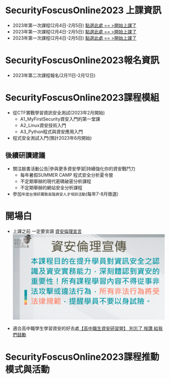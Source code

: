 # SecurityFoscusOnline2023 上課資訊
- 2023年第一次課程(2月4日-2月5日) [點選此處 == >開始上課了](https://github.com/MyFirstSecurity2020/SecurityFoscusOnline2023/blob/main/2023020405.md)
- 2023年第一次課程(2月4日-2月5日) [點選此處 == >開始上課了](https://github.com/MyFirstSecurity2020/SecurityFoscusOnline2023/blob/main/2023020405.md)
- 2023年第一次課程(2月4日-2月5日) [點選此處 == >開始上課了](https://github.com/MyFirstSecurity2020/SecurityFoscusOnline2023/blob/main/2023020405.md)
# SecurityFoscusOnline2023報名資訊
- 2023年第二次課程報名(2月11日-2月12日)

# SecurityFoscusOnline2023課程模組
- 從CTF實戰學習資訊安全測試(2023年2月開始)
  - A1_MyFirstSecurity資安入門的第一堂課
  - A2_Linux資安技術入門
  - A3_Python程式與資安應用入門 
- 程式安全測試入門(預計2023年6月開始)


## 後續研讀建議
- 關注臉書活動公告|參與更多資安學習|持續強化你的資安戰鬥力
  - 每年暑假SUMMER CAMP 程式安全分析夏令營
  - 不定期舉辦的現代密碼破密分析課程 
  - 不定期舉辦的網站安全分析課程
- 參加`年度台灣好厲駭高階資安人才培訓活動`(每年7-8月徵選)

# 開場白
- 上課之前 一定要宣讀 [資安倫理宣言](資安宣言.gif)
![資安倫理宣言](資安宣言.gif)

- 適合高中職學生學習資安的好去處[【高中職生資安研習營】 別忘了 按讚 給我們鼓勵](https://zh-tw.facebook.com/pages/category/Community/高中職生資安研習營-455550404836569/)


# SecurityFoscusOnline2023課程推動模式與活動

